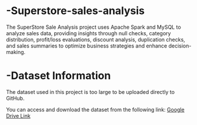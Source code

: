 # -Superstore-sales-analysis
The SuperStore Sale Analysis project uses Apache Spark and MySQL to analyze sales data, providing insights through null checks, category distribution, profit/loss evaluations, discount analysis, duplication checks, and sales summaries to optimize business strategies and enhance decision-making.


# -Dataset Information
The dataset used in this project is too large to be uploaded directly to GitHub.

You can access and download the dataset from the following link:
[Google Drive Link](https://drive.google.com/drive/folders/1fF-mzwQ9Rlrdb2JXprhguf7yA4Yyyt37?usp=sharing)
